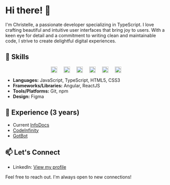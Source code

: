 
# Hi there! 👋
I'm Christelle, a passionate developer specializing in TypeScript. I love crafting beautiful and intuitive user interfaces that bring joy to users. With a keen eye for detail and a commitment to writing clean and maintainable code, I strive to create delightful digital experiences.

## 🚀 Skills
<div style="display: flex; justify-content: center;">
    <img src="https://upload.wikimedia.org/wikipedia/commons/a/a7/React-icon.svg" alt="ReactJS Logo" width="20" style="margin: 0 10px;">
    <img src="https://upload.wikimedia.org/wikipedia/commons/4/4c/Typescript_logo_2020.svg" alt="TypeScript Logo" width="20" style="margin: 0 10px;">
    <img src="https://upload.wikimedia.org/wikipedia/commons/6/6a/JavaScript-logo.png" alt="JavaScript Logo" width="20" style="margin: 0 10px;">
    <img src="https://upload.wikimedia.org/wikipedia/commons/3/33/Figma-logo.svg" alt="Figma Logo" height="20" style="margin: 0 10px;">
    <img src="https://upload.wikimedia.org/wikipedia/commons/c/cf/Angular_full_color_logo.svg" alt="Figma Logo" height="20" style="margin: 0 10px;">
    <img src="https://upload.wikimedia.org/wikipedia/commons/9/9a/Laravel.svg" alt="Figma Logo" height="20" style="margin: 0 10px;">
</div>

- **Languages:** JavaScript, TypeScript, HTML5, CSS3
- **Frameworks/Libraries:** Angular, ReactJS
- **Tools/Platforms:** Git, npm
- **Design:** Figma

## 💼 Experience (3 years) 
- Current [InfoDocs](https://infodocs.co.za/)
- [CodeInfinity](https://codeinfinity.co.za/)
- [GotBot](https://www.gotbot.co.za/)

## 📫 Let's Connect

- LinkedIn: [View my profile](https://www.linkedin.com/in/christelle-mans/)

Feel free to reach out. I'm always open to new connections!
